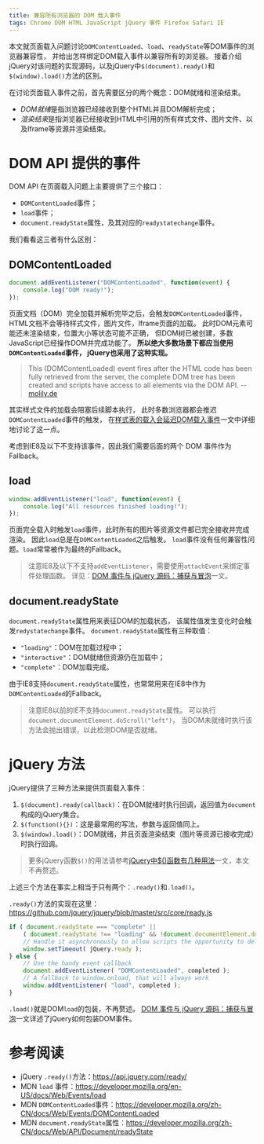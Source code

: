 ```yaml
---
title: 兼容所有浏览器的 DOM 载入事件
tags: Chrome DOM HTML JavaScript jQuery 事件 Firefox Safari IE
---
```


本文就页面载入问题讨论`DOMContentLoaded`、`load`、`readyState`等DOM事件的浏览器兼容性，
并给出怎样绑定DOM载入事件以兼容所有的浏览器。
接着介绍jQuery对该问题的实现源码，以及jQuery中`$(document).ready()`和`$(window).load()`方法的区别。

在讨论页面载入事件之前，首先需要区分的两个概念：DOM就绪和渲染结束。

* *DOM就绪*是指浏览器已经接收到整个HTML并且DOM解析完成；
* *渲染结束*是指浏览器已经接收到HTML中引用的所有样式文件、图片文件、以及Iframe等资源并渲染结束。

<!--more-->

# DOM API 提供的事件

DOM API 在页面载入问题上主要提供了三个接口：

* `DOMContentLoaded`事件；
* `load`事件；
* `document.readyState`属性，及其对应的`readystatechange`事件。

我们看看这三者有什么区别：

## DOMContentLoaded

```javascript
document.addEventListener("DOMContentLoaded", function(event) {
    console.log("DOM ready!");
});
```

页面文档（DOM）完全加载并解析完毕之后，会触发`DOMContentLoaded`事件，
HTML文档不会等待样式文件，图片文件，Iframe页面的加载。
此时DOM元素可能还未渲染结束，位置大小等状态可能不正确，
但DOM树已被创建，多数JavaScript已经操作DOM并完成功能了。
**所以绝大多数场景下都应当使用`DOMContentLoaded`事件，
jQuery也采用了这种实现。**

> This (DOMContentLoaded) event fires after the HTML code has been fully retrieved from the server, the complete DOM tree has been created and scripts have access to all elements via the DOM API. -- [molily.de][molily]

其实样式文件的加载会阻塞后续脚本执行，
此时多数浏览器都会推迟`DOMContentLoaded`事件的触发，
在[样式表的载入会延迟DOM载入事件][css-delay-dom]一文中详细地讨论了这一点。

考虑到IE8及以下不支持该事件，因此我们需要后面的两个 DOM 事件作为Fallback。

## load

```javascript
window.addEventListener("load", function(event) {
    console.log("All resources finished loading!");
});
```

页面完全载入时触发`load`事件，此时所有的图片等资源文件都已完全接收并完成渲染。
因此`load`总是在`DOMContentLoaded`之后触发。
`load`事件没有任何兼容性问题。`load`常常被作为最终的Fallback。

> 注意IE8及以下不支持`addEventListener`，需要使用`attachEvent`来绑定事件处理函数。
> 详见：[DOM 事件与 jQuery 源码：捕获与冒泡][event]一文。

## document.readyState

`document.readyState`属性用来表征DOM的加载状态，
该属性值发生变化时会触发`redystatechange`事件。
`document.readyState`属性有三种取值：

* `"loading"`：DOM在加载过程中；
* `"interactive"`：DOM就绪但资源仍在加载中；
* `"complete"`：DOM加载完成。

由于IE8支持`document.readyState`属性，也常常用来在IE8中作为`DOMContentLoaded`的Fallback。

> 注意IE8以前的IE不支持`document.readyState`属性。
> 可以执行 `document.documentElement.doScroll("left")`，
> 当DOM未就绪时执行该方法会抛出错误，以此检测DOM是否就绪。

# jQuery 方法

jQuery提供了三种方法来提供页面载入事件：

1. `$(document).ready(callback)`：在DOM就绪时执行回调，返回值为`document`构成的jQuery集合。
2. `$(function(){})`：这是最常用的写法，参数与返回值同上。
3. `$(window).load()`：DOM就绪，并且页面渲染结束（图片等资源已接收完成）时执行回调。

> 更多jQuery函数`$()`的用法请参考[jQuery中$()函数有几种用法][jq-obj]一文，本文不再赘述。

上述三个方法在事实上相当于只有两个：`.ready()`和`.load()`。

`.ready()`方法的实现在这里：<https://github.com/jquery/jquery/blob/master/src/core/ready.js>

```javascript
if ( document.readyState === "complete" ||
    ( document.readyState !== "loading" && !document.documentElement.doScroll ) ) {
    // Handle it asynchronously to allow scripts the opportunity to delay ready
    window.setTimeout( jQuery.ready );
} else {
    // Use the handy event callback
    document.addEventListener( "DOMContentLoaded", completed );
    // A fallback to window.onload, that will always work
    window.addEventListener( "load", completed );
}
```

`.load()`就是DOM`load`的包装，不再赘述。
[DOM 事件与 jQuery 源码：捕获与冒泡][event]一文详述了jQuery如何包装DOM事件。

# 参考阅读

* jQuery `.ready()`方法：<https://api.jquery.com/ready/>
* MDN `load` 事件：<https://developer.mozilla.org/en-US/docs/Web/Events/load>
* MDN `DOMContentLoaded`事件：<https://developer.mozilla.org/zh-CN/docs/Web/Events/DOMContentLoaded>
* MDN `document.readyState`属性：<https://developer.mozilla.org/zh-CN/docs/Web/API/Document/readyState>

[jq-obj]: /2015/08/06/jquery-object.html
[molily]: http://molily.de/domcontentloaded/
[event]: /2015/07/31/javascript-event.html
[jq-ready]: http://api.jquery.com/ready/
[css-delay-dom]: /2016/05/15/stylesheet-delay-domcontentloaded.html
